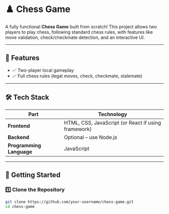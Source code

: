# ♟️ Chess Game

A fully functional **Chess Game** built from scratch! This project allows two players to play chess, following standard chess rules, with features like move validation, check/checkmate detection, and an interactive UI.

---

## 📌 Features

- ✅ Two-player local gameplay  
- ✅ Full chess rules (legal moves, check, checkmate, stalemate)  
<!-- - ✅ Move highlighting & undo option  
- ✅ Visual representation of the chessboard  
- ✅ Responsive design (if web-based)   -->

---

## 🛠️ Tech Stack

| Part | Technology |
|------|-------------|
| **Frontend** | HTML, CSS, JavaScript (or React if using framework) |
| **Backend** | Optional –  use Node.js |
| **Programming Language** | JavaScript |

---

## 🚀 Getting Started

### 1️⃣ Clone the Repository

```bash
git clone https://github.com/your-username/chess-game.git
cd chess-game

